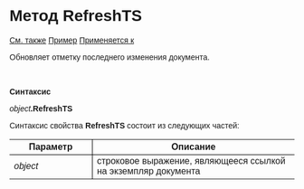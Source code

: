 <html>
<head>
    <title>Document\RefreshTS</title>
    <link rel="stylesheet" href="../../../common.css" />
    <style>
        p, h1, table{font-family:Arial;
                    }
        table  {border-collapse: collapse;
               }
    </style>
</head>
<body>
    <h1>Метод RefreshTS</h1>
    <p>
        <a href="../Asdoc.html">См. также</a> <u>Пример</u> <a href="../Asdoc.html">Применяется к</a>
    </p>
    <p>
       Обновляет отметку последнего изменения документа.
    </p>
    <br>
    <p>
       <strong>Синтаксис</strong>
    </p>
    <p>
       <em>object</em><strong>.RefreshTS</strong>
    </p>
    <p>
       Синтаксис свойства <strong>RefreshTS</strong> состоит из следующих частей:
    </p>
    <table>
        <tr>
            <th style="width: 29%; border-right: 1px solid black; border-bottom: 1px solid black;">Параметр</th>
            <th style="width:71%; border-bottom: 1px solid black;">Описание</th> 
        </tr>
        <tr>
            <td style="width: 29%; border-right: 1px solid black;"><em>object</em></td>
            <td style="width: 71%;">строковое выражение, являющееся ссылкой на экземпляр документа</td>
        </tr>
    </table>
    <br>
</body>
</html>
